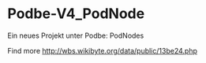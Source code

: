 # Podbe-V4_PodNode
Ein neues Projekt unter Podbe: PodNodes


Find more
http://wbs.wikibyte.org/data/public/13be24.php
